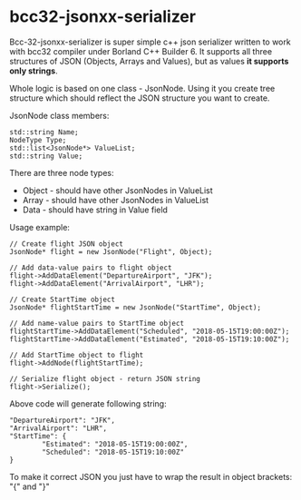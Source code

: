 # bcc32-jsonxx-serializer
Bcc-32-jsonxx-serializer is super simple c++ json serializer written to work with bcc32 compiler under Borland C++ Builder 6. It supports all three structures of JSON (Objects, Arrays and Values), but as values **it supports only strings**.

Whole logic is based on one class - JsonNode. Using it you create tree structure which should reflect the JSON structure you want to create. 

JsonNode class members:

    std::string Name;
    NodeType Type;
    std::list<JsonNode*> ValueList;
    std::string Value;

There are three node types:

 - Object - should have other JsonNodes in ValueList
 - Array - should have other JsonNodes in ValueList
 - Data - should have string in Value field

Usage example:

    // Create flight JSON object
    JsonNode* flight = new JsonNode("Flight", Object);
    
	// Add data-value pairs to flight object
    flight->AddDataElement("DepartureAirport", "JFK");
    flight->AddDataElement("ArrivalAirport", "LHR");
    
    // Create StartTime object
    JsonNode* flightStartTime = new JsonNode("StartTime", Object);
    
    // Add name-value pairs to StartTime object
    flightStartTime->AddDataElement("Scheduled", "2018-05-15T19:00:00Z");
    flightStartTime->AddDataElement("Estimated", "2018-05-15T19:10:00Z");
    
    // Add StartTime object to flight
    flight->AddNode(flightStartTime);
    
    // Serialize flight object - return JSON string
    flight->Serialize();

Above code will generate following string:

    "DepartureAirport": "JFK",
    "ArrivalAirport": "LHR",
    "StartTime": {
            "Estimated": "2018-05-15T19:00:00Z",
            "Scheduled": "2018-05-15T19:10:00Z"
    }
    
To make it correct JSON you just have to wrap the result in object brackets: "{" and "}"
